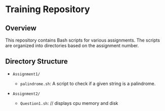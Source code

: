 # Training Repository

## Overview

This repository contains Bash scripts for various assignments. The scripts are organized into directories based on the assignment number.

## Directory Structure

- `Assignment1/`
  - `palindrome.sh`: A script to check if a given string is a palindrome.
  
- `Assignment2/`
  - `Question1.sh`:  // displays cpu memory and disk 
  
